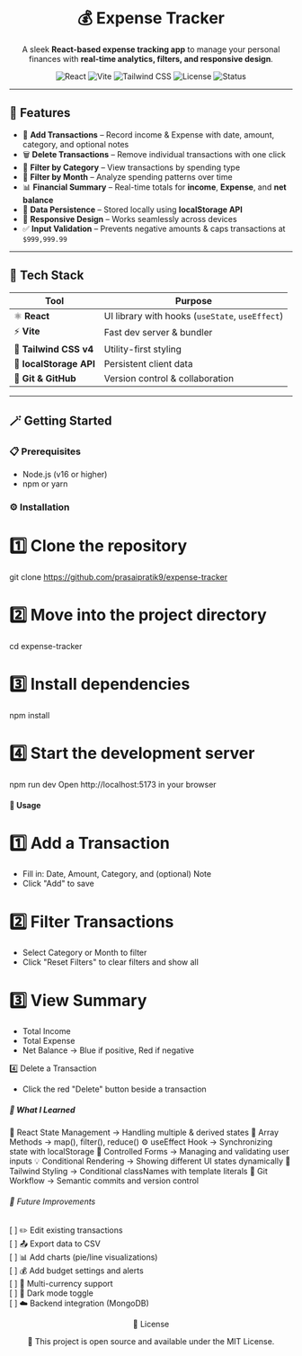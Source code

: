 <div align="center">

# 💰 Expense Tracker

A sleek **React-based expense tracking app** to manage your personal finances with **real-time analytics, filters, and responsive design**.

![React](https://img.shields.io/badge/React-20232A?style=for-the-badge&logo=react&logoColor=61DAFB)
![Vite](https://img.shields.io/badge/Vite-646CFF?style=for-the-badge&logo=vite&logoColor=white)
![Tailwind CSS](https://img.shields.io/badge/Tailwind_CSS-38B2AC?style=for-the-badge&logo=tailwind-css&logoColor=white)
![License](https://img.shields.io/badge/License-MIT-green?style=for-the-badge)
![Status](https://img.shields.io/badge/Status-Active-brightgreen?style=for-the-badge)

</div>

---

## 🚀 Features

- 💸 **Add Transactions** – Record income & Expense with date, amount, category, and optional notes  
- 🗑️ **Delete Transactions** – Remove individual transactions with one click  
- 🎯 **Filter by Category** – View transactions by spending type  
- 📅 **Filter by Month** – Analyze spending patterns over time  
- 📊 **Financial Summary** – Real-time totals for **income**, **Expense**, and **net balance**  
- 💾 **Data Persistence** – Stored locally using **localStorage API**  
- 📱 **Responsive Design** – Works seamlessly across devices  
- ✅ **Input Validation** – Prevents negative amounts & caps transactions at `$999,999.99`

---

## 🧰 Tech Stack

| Tool | Purpose |
|------|----------|
| ⚛️ **React** | UI library with hooks (`useState`, `useEffect`) |
| ⚡ **Vite** | Fast dev server & bundler |
| 🎨 **Tailwind CSS v4** | Utility-first styling |
| 💽 **localStorage API** | Persistent client data |
| 🔧 **Git & GitHub** | Version control & collaboration |

---

## 🪄 Getting Started

### 📋 Prerequisites
- Node.js (v16 or higher)
- npm or yarn

### ⚙️ Installation

# 1️⃣ Clone the repository
git clone https://github.com/prasaipratik9/expense-tracker

# 2️⃣ Move into the project directory
cd expense-tracker

# 3️⃣ Install dependencies
npm install

# 4️⃣ Start the development server
npm run dev
Open http://localhost:5173 in your browser

#### 🧭 Usage

# 1️⃣ Add a Transaction
- Fill in: Date, Amount, Category, and (optional) Note
- Click "Add" to save

# 2️⃣ Filter Transactions
- Select Category or Month to filter
- Click "Reset Filters" to clear filters and show all

# 3️⃣ View Summary
- Total Income
- Total Expense
- Net Balance → Blue if positive, Red if negative

4️⃣ Delete a Transaction
- Click the red "Delete" button beside a transaction

##### 🧠 What I Learned

🧩 React State Management  → Handling multiple & derived states
🔄 Array Methods           → map(), filter(), reduce()
⚙️ useEffect Hook          → Synchronizing state with localStorage
🧾 Controlled Forms        → Managing and validating user inputs
💡 Conditional Rendering   → Showing different UI states dynamically
🎨 Tailwind Styling        → Conditional classNames with template literals
🧭 Git Workflow            → Semantic commits and version control

###### 🌟 Future Improvements

[ ] ✏️ Edit existing transactions  
[ ] 📤 Export data to CSV  
[ ] 📊 Add charts (pie/line visualizations)  
[ ] 💰 Add budget settings and alerts  
[ ] 💱 Multi-currency support  
[ ] 🌙 Dark mode toggle  
[ ] ☁️ Backend integration (MongoDB)


<div align="center">
📜 License

🪪 This project is open source and available under the MIT License.
